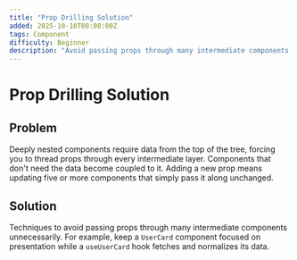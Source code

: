 ```yaml
---
title: "Prop Drilling Solution"
added: 2025-10-10T00:00:00Z
tags: Component
difficulty: Beginner
description: "Avoid passing props through many intermediate components unnecessarily using context or state management."
---
```

# Prop Drilling Solution

## Problem

Deeply nested components require data from the top of the tree, forcing you to thread props through every intermediate layer. Components that don't need the data become coupled to it. Adding a new prop means updating five or more components that simply pass it along unchanged.

## Solution

Techniques to avoid passing props through many intermediate components unnecessarily. For example, keep a `UserCard` component focused on presentation while a `useUserCard` hook fetches and normalizes its data.
